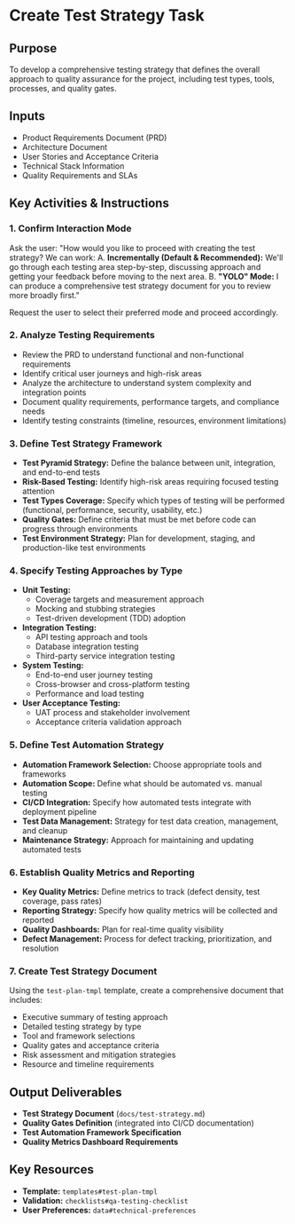 # Create Test Strategy Task

## Purpose

To develop a comprehensive testing strategy that defines the overall approach to quality assurance for the project, including test types, tools, processes, and quality gates.

## Inputs

- Product Requirements Document (PRD)
- Architecture Document
- User Stories and Acceptance Criteria
- Technical Stack Information
- Quality Requirements and SLAs

## Key Activities & Instructions

### 1. Confirm Interaction Mode

Ask the user: "How would you like to proceed with creating the test strategy? We can work:
A. **Incrementally (Default & Recommended):** We'll go through each testing area step-by-step, discussing approach and getting your feedback before moving to the next area.
B. **"YOLO" Mode:** I can produce a comprehensive test strategy document for you to review more broadly first."

Request the user to select their preferred mode and proceed accordingly.

### 2. Analyze Testing Requirements

- Review the PRD to understand functional and non-functional requirements
- Identify critical user journeys and high-risk areas
- Analyze the architecture to understand system complexity and integration points
- Document quality requirements, performance targets, and compliance needs
- Identify testing constraints (timeline, resources, environment limitations)

### 3. Define Test Strategy Framework

- **Test Pyramid Strategy:** Define the balance between unit, integration, and end-to-end tests
- **Risk-Based Testing:** Identify high-risk areas requiring focused testing attention
- **Test Types Coverage:** Specify which types of testing will be performed (functional, performance, security, usability, etc.)
- **Quality Gates:** Define criteria that must be met before code can progress through environments
- **Test Environment Strategy:** Plan for development, staging, and production-like test environments

### 4. Specify Testing Approaches by Type

- **Unit Testing:**
  - Coverage targets and measurement approach
  - Mocking and stubbing strategies
  - Test-driven development (TDD) adoption
- **Integration Testing:**
  - API testing approach and tools
  - Database integration testing
  - Third-party service integration testing
- **System Testing:**
  - End-to-end user journey testing
  - Cross-browser and cross-platform testing
  - Performance and load testing
- **User Acceptance Testing:**
  - UAT process and stakeholder involvement
  - Acceptance criteria validation approach

### 5. Define Test Automation Strategy

- **Automation Framework Selection:** Choose appropriate tools and frameworks
- **Automation Scope:** Define what should be automated vs. manual testing
- **CI/CD Integration:** Specify how automated tests integrate with deployment pipeline
- **Test Data Management:** Strategy for test data creation, management, and cleanup
- **Maintenance Strategy:** Approach for maintaining and updating automated tests

### 6. Establish Quality Metrics and Reporting

- **Key Quality Metrics:** Define metrics to track (defect density, test coverage, pass rates)
- **Reporting Strategy:** Specify how quality metrics will be collected and reported
- **Quality Dashboards:** Plan for real-time quality visibility
- **Defect Management:** Process for defect tracking, prioritization, and resolution

### 7. Create Test Strategy Document

Using the `test-plan-tmpl` template, create a comprehensive document that includes:
- Executive summary of testing approach
- Detailed testing strategy by type
- Tool and framework selections
- Quality gates and acceptance criteria
- Risk assessment and mitigation strategies
- Resource and timeline requirements

## Output Deliverables

- **Test Strategy Document** (`docs/test-strategy.md`)
- **Quality Gates Definition** (integrated into CI/CD documentation)
- **Test Automation Framework Specification**
- **Quality Metrics Dashboard Requirements**

## Key Resources

- **Template:** `templates#test-plan-tmpl`
- **Validation:** `checklists#qa-testing-checklist`
- **User Preferences:** `data#technical-preferences`
